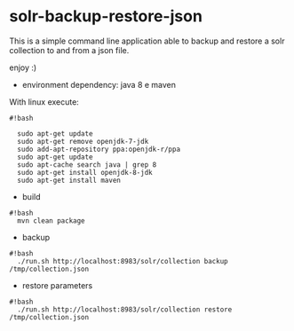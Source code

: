 # solr-backup-restore-json

This is a simple command line application able to backup and restore a solr collection to and from a json file.

enjoy :)

- environment dependency: java 8 e maven


With linux execute:
```
#!bash

  sudo apt-get update
  sudo apt-get remove openjdk-7-jdk
  sudo add-apt-repository ppa:openjdk-r/ppa
  sudo apt-get update
  sudo apt-cache search java | grep 8
  sudo apt-get install openjdk-8-jdk
  sudo apt-get install maven

```

- build 


```
#!bash
  mvn clean package

```

- backup 

```
#!bash
  ./run.sh http://localhost:8983/solr/collection backup /tmp/collection.json

```

- restore parameters

```
#!bash
  ./run.sh http://localhost:8983/solr/collection restore /tmp/collection.json

```
